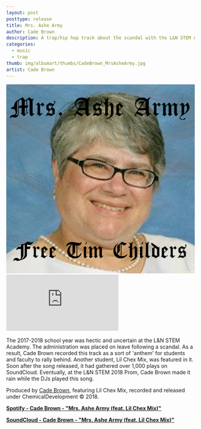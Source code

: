 ```yaml
---
layout: post
posttype: release
title: Mrs. Ashe Army
author: Cade Brown
description: A trap/hip hop track about the scandal with the L&N STEM Academy
categories:
  - music
  - trap
thumb: img/albumart/thumbs/CadeBrown_MrsAsheArmy.jpg
artist: Cade Brown
---
```


<img class="albumart" src="/assets/img/albumart/CadeBrown_MrsAsheArmy.jpg">

<iframe class="integrated-sc-player" scrolling="no" frameborder="no" allow="autoplay" src="https://w.soundcloud.com/player/?url=https%3A//api.soundcloud.com/tracks/407358252&color=%23ff5500&auto_play=false&hide_related=false&show_comments=true&show_user=true&show_reposts=false&show_teaser=true"></iframe>

<br/>

The 2017-2018 school year was hectic and uncertain at the L&N STEM Academy. The administration was placed on leave following a scandal. As a result, Cade Brown recorded this track as a sort of 'anthem' for students and faculty to rally behind. Another student, Lil Chex Mix, was featured in it. Soon after the song released, it had gathered over 1,000 plays on SoundCloud. Eventually, at the L&N STEM 2018 Prom, Cade Brown made it rain while the DJs played this song.

<!--more-->


Produced by [Cade Brown](/artist/cadebrown), featuring Lil Chex Mix, recorded and released under ChemicalDevelopment &copy; 2018.

[<b>Spotify - Cade Brown - "Mrs. Ashe Army (feat. Lil Chex Mix)"</b>](https://open.spotify.com/album/0cjIugiFTKxeIJbyr7TEFt?si=DkConVefSHOG_AtOPmm79g)

[<b>SoundCloud - Cade Brown - "Mrs. Ashe Army (feat. Lil Chex Mix)"</b>](https://soundcloud.com/cade_brown/mrs-ashe-army-feat-lil-chex-mix-bringbeckyback)

